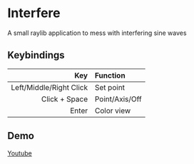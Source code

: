 # Interfere
A small raylib application to mess with interfering sine waves

## Keybindings
|                     Key | Function       |
|------------------------:|:---------------|
| Left/Middle/Right Click | Set point      |
|           Click + Space | Point/Axis/Off |
|                   Enter | Color view     |

## Demo
[Youtube](https://www.youtube.com/watch?v=HN7mVOQxN34)
